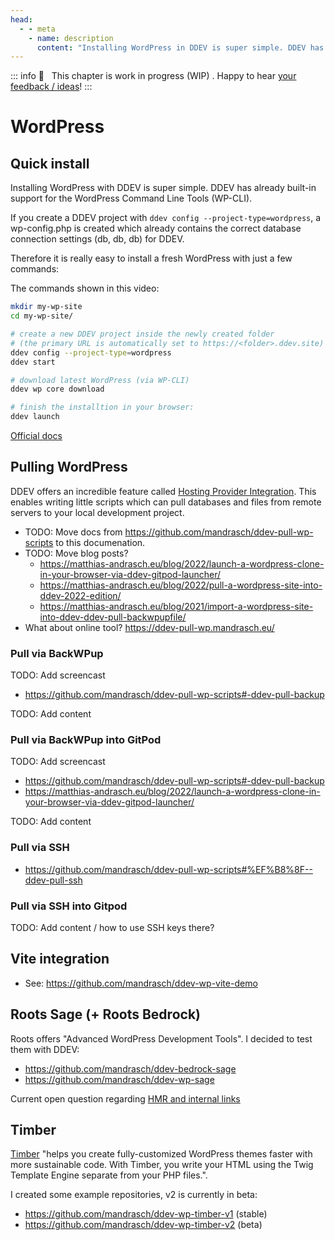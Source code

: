 ```yaml
---
head:
  - - meta
    - name: description
      content: "Installing WordPress in DDEV is super simple. DDEV has already built-in support for the WordPress Command Line Tools (WP-CLI),therefore you can just download WordPress and install it locally:"
---
```


::: info
🚧 &nbsp; This chapter is work in progress (WIP) . Happy to hear [your feedback / ideas](https://github.com/mandrasch/my-ddev-lab/issues)!
:::

# WordPress

## Quick install

Installing WordPress with DDEV is super simple. DDEV has already built-in support for the WordPress Command Line Tools (WP-CLI).

If you create a DDEV project with `ddev config --project-type=wordpress`, a wp-config.php is created which already contains the correct database connection settings (db, db, db) for DDEV.

Therefore it is really easy to install a fresh WordPress with just a few commands:

<TwoClickYoutubePrivacy videoId="Cn72ix44ex4" />

The commands shown in this video:

```bash
mkdir my-wp-site
cd my-wp-site/

# create a new DDEV project inside the newly created folder
# (the primary URL is automatically set to https://<folder>.ddev.site)
ddev config --project-type=wordpress
ddev start

# download latest WordPress (via WP-CLI)
ddev wp core download

# finish the installtion in your browser:
ddev launch
```

[Official docs](https://ddev.readthedocs.io/en/stable/users/cli-usage/#command-line-setup-example-using-wp-cli)

## Pulling WordPress

DDEV offers an incredible feature called [Hosting Provider Integration](https://ddev.readthedocs.io/en/stable/users/providers/provider-introduction/). This enables writing little scripts which can pull databases and files from remote servers to your local development project.

- TODO: Move docs from https://github.com/mandrasch/ddev-pull-wp-scripts to this documenation.
- TODO: Move blog posts?
  - https://matthias-andrasch.eu/blog/2022/launch-a-wordpress-clone-in-your-browser-via-ddev-gitpod-launcher/
  - https://matthias-andrasch.eu/blog/2022/pull-a-wordpress-site-into-ddev-2022-edition/
  - https://matthias-andrasch.eu/blog/2021/import-a-wordpress-site-into-ddev-ddev-pull-backwpupfile/
- What about online tool? https://ddev-pull-wp.mandrasch.eu/

### Pull via BackWPup

TODO: Add screencast

- https://github.com/mandrasch/ddev-pull-wp-scripts#-ddev-pull-backup

TODO: Add content

### Pull via BackWPup into GitPod

TODO: Add screencast

- https://github.com/mandrasch/ddev-pull-wp-scripts#-ddev-pull-backup
- https://matthias-andrasch.eu/blog/2022/launch-a-wordpress-clone-in-your-browser-via-ddev-gitpod-launcher/

TODO: Add content

### Pull via SSH

- https://github.com/mandrasch/ddev-pull-wp-scripts#%EF%B8%8F--ddev-pull-ssh

<TwoClickYoutubePrivacy videoId="lEGL65H-hts" />

### Pull via SSH into Gitpod

TODO: Add content / how to use SSH keys there?

## Vite integration

- See: https://github.com/mandrasch/ddev-wp-vite-demo

## Roots Sage (+ Roots Bedrock)

Roots offers "Advanced WordPress Development Tools". I decided to test them with DDEV:

- https://github.com/mandrasch/ddev-bedrock-sage
- https://github.com/mandrasch/ddev-wp-sage

Current open question regarding [HMR and internal links](https://discourse.roots.io/t/should-links-be-replaced-with-port-3000-as-well-in-dev-mode-hmr-ddev/24026)

## Timber

[Timber](https://upstatement.com/timber/) "helps you create fully-customized WordPress themes faster with more sustainable code. With Timber, you write your HTML using the Twig Template Engine separate from your PHP files.".

I created some example repositories, v2 is currently in beta:

- https://github.com/mandrasch/ddev-wp-timber-v1 (stable)
- https://github.com/mandrasch/ddev-wp-timber-v2 (beta)
